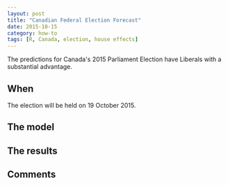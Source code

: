 ```yaml
---
layout: post
title: "Canadian Federal Election Forecast"
date: 2015-10-15
category: how-to
tags: [R, Canada, election, house effects]
---
```


The predictions for Canada's 2015 Parliament Election have Liberals with a substantial advantage.

<!--more-->


## When 
The election will be held on 19 October 2015.

## The model 

## The results 

## Comments

